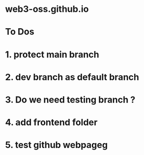 # web3-oss.github.io

# To Dos
# 1. protect main branch
# 2. dev branch as default branch 
# 3. Do we need testing branch ?
# 4. add frontend folder
# 5. test github webpageg